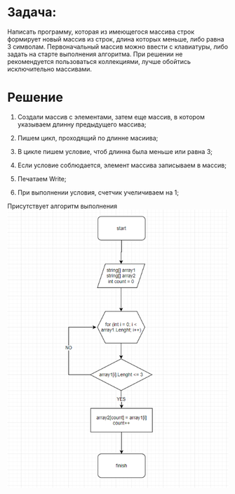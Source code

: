 # Задача:

Написать программу, которая из имеющегося массива строк формирует новый массив из строк, длина которых меньше, либо равна 3 символам. Первоначальный массив можно ввести с клавиатуры, либо задать на старте выполнения алгоритма. При решении не рекомендуется пользоваться коллекциями, лучше обойтись исключительно массивами.

# Решение

1. Создали массив с элементами, затем еще массив, в котором указываем длинну предыдущего массива;

2. Пишем цикл, проходящий по длинне масиива;

3. В цикле пишем условие, чтоб длинна была меньше или равна 3;

4. Если условие соблюдается, элемент массива записываем в массив;

5. Печатаем Write;

6. При выполнении условия, счетчик учеличиваем на 1;

Присутствует алгоритм выполнения ![Изображение алгоритма присутствует в папке](algoritm.png)